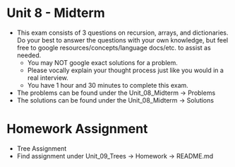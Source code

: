# Unit 8 - Midterm
- This exam consists of 3 questions on recursion, arrays, and dictionaries. Do your best to answer the questions with your own knowledge, but feel free to google resources/concepts/language docs/etc. to assist as needed. 
    - You may NOT google exact solutions for a problem. 
    - Please vocally explain your thought process just like you would in a real interview.
    - You have 1 hour and 30 minutes to complete this exam.
- The problems can be found under the Unit_08_Midterm -> Problems
- The solutions can be found under the Unit_08_Midterm -> Solutions

# Homework Assignment
- Tree Assignment
- Find assignment under Unit_09_Trees -> Homework -> README.md
